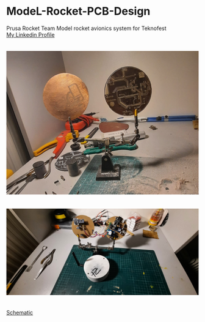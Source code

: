 # ModeL-Rocket-PCB-Design
Prusa Rocket Team Model rocket avionics system for Teknofest<br/>
[My Linkedin Profile](https://www.linkedin.com/in/kenan-batur-b55540196/)<br/>
<br/>
<br/>
![PCB İmages](https://github.com/Kenanbatur23/ModeL-Rocket-PCB-Design/blob/main/images/20220110_160501.jpg)<br/>
<br/>
<br/>
![PCB İmages](https://github.com/Kenanbatur23/ModeL-Rocket-PCB-Design/blob/main/images/20220223_055617.jpg)<br/>
<br/>
<br/>
[Schematic](https://github.com/Kenanbatur23/ModeL-Rocket-PCB-Design/blob/main/images/Schematic_2022%20prototip%20kart%C4%B1_2022-08-15.png)
